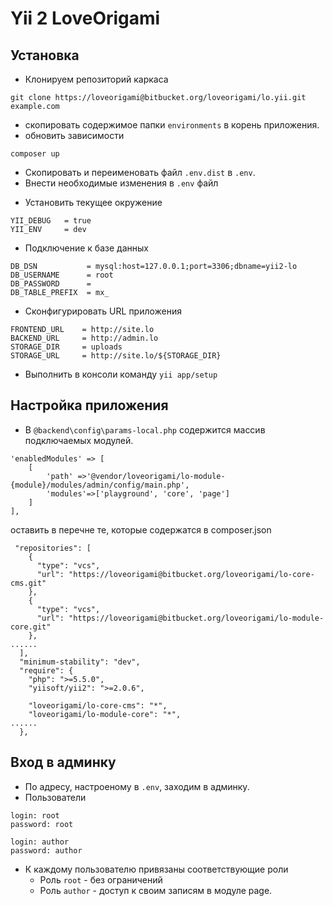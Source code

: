 # Yii 2 LoveOrigami

## Установка
* Клонируем репозиторий каркаса
```
git clone https://loveorigami@bitbucket.org/loveorigami/lo.yii.git example.com
```
* скопировать содержимое папки  `environments` в корень приложения.
* обновить зависимости
```
composer up
```
* Скопировать и переименовать файл `.env.dist` в `.env`.
* Внести необходимые изменения в `.env` файл
- Установить текущее окружение
```
YII_DEBUG   = true
YII_ENV     = dev
```
- Подключение к базе данных
```
DB_DSN           = mysql:host=127.0.0.1;port=3306;dbname=yii2-lo
DB_USERNAME      = root
DB_PASSWORD      =
DB_TABLE_PREFIX  = mx_
```
- Сконфигурировать URL приложения
```
FRONTEND_URL    = http://site.lo
BACKEND_URL     = http://admin.lo
STORAGE_DIR     = uploads
STORAGE_URL     = http://site.lo/${STORAGE_DIR}
```

* Выполнить в консоли команду `yii app/setup`

## Настройка приложения
* В `@backend\config\params-local.php` содержится массив подключаемых модулей.
```
'enabledModules' => [
    [
        'path' =>'@vendor/loveorigami/lo-module-{module}/modules/admin/config/main.php',
        'modules'=>['playground', 'core', 'page']
    ]
],
```

оставить в перечне те, которые содержатся в composer.json
```
 "repositories": [
    {
      "type": "vcs",
      "url": "https://loveorigami@bitbucket.org/loveorigami/lo-core-cms.git"
    },
    {
      "type": "vcs",
      "url": "https://loveorigami@bitbucket.org/loveorigami/lo-module-core.git"
    },
......
  ],
  "minimum-stability": "dev",
  "require": {
    "php": ">=5.5.0",
    "yiisoft/yii2": ">=2.0.6",

    "loveorigami/lo-core-cms": "*",
    "loveorigami/lo-module-core": "*",
......
  },
```  

## Вход в админку
* По адресу, настроеному в `.env`, заходим в админку.
* Пользователи
```
login: root
password: root

login: author
password: author
```

* К каждому пользователю привязаны соответствующие роли
    - Роль `root` - без ограничений
    - Роль `author` - доступ к своим записям в модуле page.